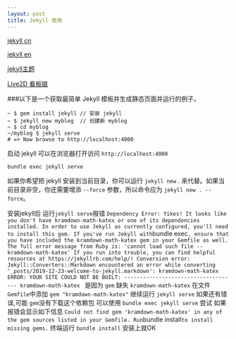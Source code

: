 ```yaml
---
layout: post
title: Jekyll 使用
---
```




[jekyll cn](http://jekyllcn.com)

[jekyll en](https://jekyllrb.com/)

[jekyll主题](http://jekyllthemes.org/)

[Live2D 看板娘](https://www.fghrsh.net/post/123.html)

###以下是一个获取最简单 Jekyll 模板并生成静态页面并运行的例子。

```
~ $ gem install jekyll // 安装 jekyll
~ $ jekyll new myblog  // 创建新 myblog
~ $ cd myblog
~/myblog $ jekyll serve
# => Now browse to http://localhost:4000
```

启动 jekyll 可以在浏览器打开访问 `http://localhost:4000`
```
bundle exec jekyll serve
```

如果你希望把 jekyll 安装到当前目录，你可以运行 `jekyll new` . 来代替。如果当前目录非空，你还需要增添 `--force` 参数，所以命令应为 `jekyll new . --force`。


安装jekyll后 
运行`jekyll serve`报错
`
Dependency Error: Yikes! It looks like you don't have kramdown-math-katex or one of its dependencies installed. In order to use Jekyll as currently configured, you'll need to install this gem. If you've run Jekyll with `bundle exec`, ensure that you have included the kramdown-math-katex gem in your Gemfile as well. The full error message from Ruby is: 'cannot load such file -- kramdown-math-katex' If you run into trouble, you can find helpful resources at https://jekyllrb.com/help/!
  Conversion error: Jekyll::Converters::Markdown encountered an error while converting '_posts/2019-12-23-welcome-to-jekyll.markdown':
                    kramdown-math-katex
             ERROR: YOUR SITE COULD NOT BE BUILT:
                    ------------------------------------
                    kramdown-math-katex
`
是因为 `gem` 缺失 `kramdown-math-katex`
在文件 `Gemfile`中添加 `gem "kramdown-math-katex"`
继续运行 `jekyll serve`
如果还有错误,可能 `gem`没有下载这个依赖包
可以使用 `bundle exec jekyll serve` 尝试
如果报错会显示如下信息
`
Could not find gem 'kramdown-math-katex' in any of the gem sources listed in your Gemfile.
Run `bundle install` to install missing gems.
`
终端运行 `bundle install` 安装上就OK
